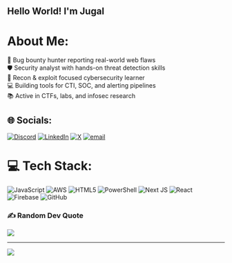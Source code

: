## Hello World! I'm Jugal

# About Me:
🐞 Bug bounty hunter reporting real-world web flaws<br>🛡️ Security analyst with hands-on threat detection skills<br>🔎 Recon & exploit focused cybersecurity learner<br>💻 Building tools for CTI, SOC, and alerting pipelines<br>📚 Active in CTFs, labs, and infosec research


## 🌐 Socials:
[![Discord](https://img.shields.io/badge/Discord-%237289DA.svg?logo=discord&logoColor=white)](https://discord.gg/mom_said_no_) [![LinkedIn](https://img.shields.io/badge/LinkedIn-%230077B5.svg?logo=linkedin&logoColor=white)](https://linkedin.com/in/https://www.linkedin.com/in/jugal-chaudhary-471b80222/) [![X](https://img.shields.io/badge/X-black.svg?logo=X&logoColor=white)](https://x.com/@_tadano__) [![email](https://img.shields.io/badge/Email-D14836?logo=gmail&logoColor=white)](mailto:chaudharijugal07@gmail.com) 

# 💻 Tech Stack:
![JavaScript](https://img.shields.io/badge/javascript-%23323330.svg?style=flat&logo=javascript&logoColor=%23F7DF1E) ![AWS](https://img.shields.io/badge/AWS-%23FF9900.svg?style=flat&logo=amazon-aws&logoColor=white) ![HTML5](https://img.shields.io/badge/html5-%23E34F26.svg?style=flat&logo=html5&logoColor=white) ![PowerShell](https://img.shields.io/badge/PowerShell-%235391FE.svg?style=flat&logo=powershell&logoColor=white) ![Next JS](https://img.shields.io/badge/Next-black?style=flat&logo=next.js&logoColor=white) ![React](https://img.shields.io/badge/react-%2320232a.svg?style=flat&logo=react&logoColor=%2361DAFB) ![Firebase](https://img.shields.io/badge/firebase-a08021?style=flat&logo=firebase&logoColor=ffcd34) ![GitHub](https://img.shields.io/badge/github-%23121011.svg?style=flat&logo=github&logoColor=white)

### ✍️ Random Dev Quote
![](https://quotes-github-readme.vercel.app/api?type=horizontal&theme=radical)

---
[![](https://visitcount.itsvg.in/api?id=Elite-Tadano&icon=3&color=1)](https://visitcount.itsvg.in)

<!-- Proudly created with GPRM ( https://gprm.itsvg.in ) -->
